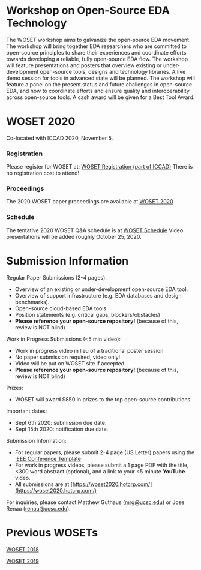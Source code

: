 
# Workshop on Open-Source EDA Technology

The WOSET workshop aims to galvanize the open-source EDA movement. The workshop will bring together EDA researchers who are committed to open-source principles to share their experiences and coordinate efforts towards developing a reliable, fully open-source EDA flow. The workshop will feature presentations and posters that overview existing or under-development open-source tools, designs and technology libraries. A live demo session for tools in advanced state will be planned. The workshop will feature a panel on the present status and future challenges in open-source EDA, and how to coordinate efforts and ensure quality and interoperability across open-source tools. A cash award will be given for a Best Tool Award.

# WOSET 2020

Co-located with ICCAD 2020, November 5.

### Registration
Please register for WOSET at:
[WOSET Registration (part of ICCAD)](https://iccad.com/registration-rates)
There is no registration cost to attend!

### Proceedings

The 2020 WOSET paper proceedings are available at
[WOSET 2020](WOSET2020.md)

### Schedule

The tentative 2020 WOSET Q&A schedule is at
[WOSET Schedule](WOSET2020-schedule.md)
Video presentations will be added roughly October 25, 2020.

# Submission Information
Regular Paper Submissions (2-4 pages):
* Overview of an existing or under-development open-source EDA tool.
* Overview of support infrastructure (e.g. EDA databases and design benchmarks).
* Open-source cloud-based EDA tools
* Position statements (e.g. critical gaps, blockers/obstacles)
* **Please reference your open-source repository!** (because of this, review is NOT blind)

Work in Progress Submissions (<5 min video):
* Work in progress video in lieu of a traditional poster session
* No paper submission required, video only!
* Video will be put on WOSET site if accepted.
* **Please reference your open-source repository!** (because of this, review is NOT blind)

Prizes:
* WOSET will award $850 in prizes to the top open-source contributions.

Important dates:
* Sept 6th 2020: submission due date.
* Sept 15th 2020: notification due date.

Submission Information:
* For regular papers, please submit 2-4 page (US Letter) papers using the [IEEE Conference Template](https://www.ieee.org/conferences/publishing/templates.html)
* For work in progress videos, please submit a 1 page PDF with the title, <300 word abstract (optional), and a link to your <5 minute **YouTube** video.
* All submissions are at [https://woset2020.hotcrp.com/](https://woset2020.hotcrp.com/)


For inquiries, please contact Matthew Guthaus (mrg@ucsc.edu) or Jose Renau (renau@ucsc.edu).

# Previous WOSETs
[WOSET 2018](WOSET2018.md)

[WOSET 2019](WOSET2019.md)

